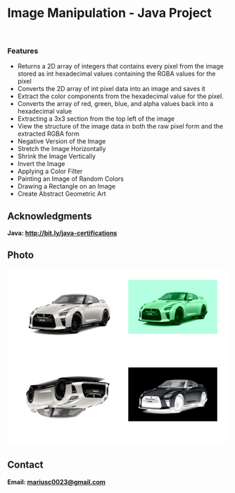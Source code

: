 <h1>Image Manipulation - Java Project</h1>
<br>
<h3>Features</h3>
<ul>
    <li>Returns a 2D array of integers that contains every pixel from the image stored as int hexadecimal values containing the RGBA values for the pixel</li>
    <li>Converts the 2D array of int pixel data into an image and saves it</li>
    <li>Extract the color components from the hexadecimal value for the pixel.</li>
    <li>Converts the array of red, green, blue, and alpha values back into a hexadecimal value</li>
    <li>Extracting a 3x3 section from the top left of the image</li>
    <li>View the structure of the image data in both the raw pixel form and the extracted RGBA form</li>
    <li>Negative Version of the Image</li>
    <li>Stretch the Image Horizontally</li>
    <li>Shrink the Image Vertically</li>
    <li>Invert the Image</li>
    <li>Applying a Color Filter</li>
    <li>Painting an Image of Random Colors</li>
    <li>Drawing a Rectangle on an Image</li>
    <li>Create Abstract Geometric Art</li>
</ul>

<h2>Acknowledgments</h2>

<b>Java: http://bit.ly/java-certifications<b>
<br>


<h2>Photo</h2>
<img src="carsImage.png" with="300" height="400">
<br>

<h2>Contact</h2>

<b> Email: mariusc0023@gmail.com </b>
